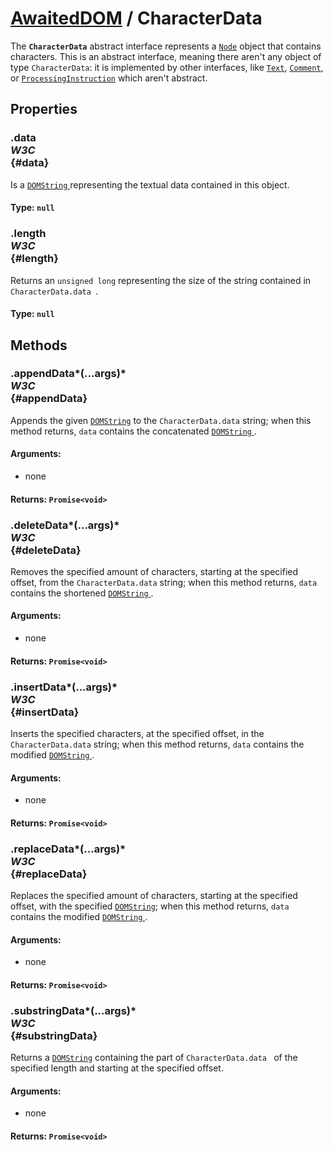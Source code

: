 # [AwaitedDOM](/docs/basic-interfaces/awaited-dom) <span>/</span> CharacterData

<div class='overview'>The <code><strong>CharacterData</strong></code> abstract interface represents a <a href="/en-US/docs/Web/API/Node" title="Node is an interface from which various types of DOM API objects inherit, allowing those types to be treated similarly; for example, inheriting the same set of methods, or being testable in the same way."><code>Node</code></a> object that contains characters. This is an abstract interface, meaning there aren't any object of type <code>CharacterData</code>: it is implemented by other interfaces, like <a href="/en-US/docs/Web/API/Text" title="The Text interface represents the textual content of Element or Attr. If an element has no markup within its content, it has a single child implementing Text that contains the element's text. However, if the element contains markup, it is parsed into information items and Text nodes that form its children."><code>Text</code></a>, <a href="/en-US/docs/Web/API/Comment" title="The Comment interface represents textual notations within markup; although it is generally not visually shown, such comments are available to be read in the source view."><code>Comment</code></a>, or <a href="/en-US/docs/Web/API/ProcessingInstruction" title="The ProcessingInstruction interface represents a processing instruction; that is, a Node which embeds an instruction targeting a specific application but that can be ignored by any other applications which don't recognize the instruction."><code>ProcessingInstruction</code></a> which aren't abstract.</div>

## Properties

### .data <div class="specs"><i>W3C</i></div> {#data}

Is a <a href="/en-US/docs/Web/API/DOMString" title="DOMString is a UTF-16 String. As JavaScript already uses such strings, DOMString is mapped directly to a String."><code>DOMString</code>
</a> representing the textual data contained in this object.

#### **Type**: `null`

### .length <div class="specs"><i>W3C</i></div> {#length}

Returns an <code>unsigned long</code> representing the size of the string contained in <code>CharacterData.data
</code>.

#### **Type**: `null`

## Methods

### .appendData*(...args)* <div class="specs"><i>W3C</i></div> {#appendData}

Appends the given <a href="/en-US/docs/Web/API/DOMString" title="DOMString is a UTF-16 String. As JavaScript already uses such strings, DOMString is mapped directly to a String."><code>DOMString</code></a> to the <code>CharacterData.data</code> string; when this method returns, <code>data</code> contains the concatenated <a href="/en-US/docs/Web/API/DOMString" title="DOMString is a UTF-16 String. As JavaScript already uses such strings, DOMString is mapped directly to a String."><code>DOMString</code>
</a>.

#### **Arguments**:


 - none

#### **Returns**: `Promise<void>`

### .deleteData*(...args)* <div class="specs"><i>W3C</i></div> {#deleteData}

Removes the specified amount of characters, starting at the specified offset, from the <code>CharacterData.data</code> string; when this method returns, <code>data</code> contains the shortened <a href="/en-US/docs/Web/API/DOMString" title="DOMString is a UTF-16 String. As JavaScript already uses such strings, DOMString is mapped directly to a String."><code>DOMString</code>
</a>.

#### **Arguments**:


 - none

#### **Returns**: `Promise<void>`

### .insertData*(...args)* <div class="specs"><i>W3C</i></div> {#insertData}

Inserts the specified characters, at the specified offset, in the <code>CharacterData.data</code> string; when this method returns, <code>data</code> contains the modified <a href="/en-US/docs/Web/API/DOMString" title="DOMString is a UTF-16 String. As JavaScript already uses such strings, DOMString is mapped directly to a String."><code>DOMString</code>
</a>.

#### **Arguments**:


 - none

#### **Returns**: `Promise<void>`

### .replaceData*(...args)* <div class="specs"><i>W3C</i></div> {#replaceData}

Replaces the specified amount of characters, starting at the specified offset, with the specified <a href="/en-US/docs/Web/API/DOMString" title="DOMString is a UTF-16 String. As JavaScript already uses such strings, DOMString is mapped directly to a String."><code>DOMString</code></a>; when this method returns, <code>data</code> contains the modified <a href="/en-US/docs/Web/API/DOMString" title="DOMString is a UTF-16 String. As JavaScript already uses such strings, DOMString is mapped directly to a String."><code>DOMString</code>
</a>.

#### **Arguments**:


 - none

#### **Returns**: `Promise<void>`

### .substringData*(...args)* <div class="specs"><i>W3C</i></div> {#substringData}

Returns a <a href="/en-US/docs/Web/API/DOMString" title="DOMString is a UTF-16 String. As JavaScript already uses such strings, DOMString is mapped directly to a String."><code>DOMString</code></a> containing the part of <code>CharacterData.data
</code> of the specified length and starting at the specified offset.

#### **Arguments**:


 - none

#### **Returns**: `Promise<void>`
